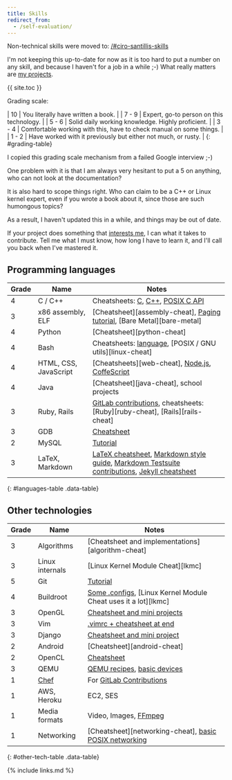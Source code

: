 ```yaml
---
title: Skills
redirect_from:
  - /self-evaluation/
---
```


Non-technical skills were moved to: [/#ciro-santillis-skills](/#ciro-santillis-skills)

I'm not keeping this up-to-date for now as it is too hard to put a number on any skill, and because I haven't for a job in a while ;-) What really matters are [my projects](/#the-most-important-projects-done-by-ciro-santilli).

{{ site.toc }}

Grading scale:

| 10    | You literally have written a book.                                  |
| 7 - 9 | Expert, go-to person on this technology.                            |
| 5 - 6 | Solid daily working knowledge. Highly proficient.                   |
| 3 - 4 | Comfortable working with this, have to check manual on some things. |
| 1 - 2 | Have worked with it previously but either not much, or rusty.       |
{: #grading-table}

I copied this grading scale mechanism from a failed Google interview ;-)

One problem with it is that I am always very hesitant to put a 5 on anything, who can not look at the documentation?

It is also hard to scope things right. Who can claim to be a C++ or Linux kernel expert, even if you wrote a book about it, since those are such humongous topics?

As a result, I haven't updated this in a while, and things may be out of date.

If your project does something that [interests me](/interests), I can what it takes to contribute. Tell me what I must know, how long I have to learn it, and I'll call you back when I've mastered it.

## Programming languages

| Grade | Name                  | Notes                                                                                                                                                                                                                                                     |
|-------|-----------------------|-----------------------------------------------------------------------------------------------------------------------------------------------------------------------------------------------------------------------------------------------------------|
| 4     | C / C++               | Cheatsheets: [C](https://github.com/cirosantilli/cpp-cheat/blob/master/c/), [C++](https://github.com/cirosantilli/cpp-cheat/blob/master/cpp/), [POSIX C API](https://github.com/cirosantilli/cpp-cheat/blob/master/posix/)                                |
| 3     | x86 assembly, ELF     | [Cheatsheet][assembly-cheat], [Paging tutorial](/x86-paging), [Bare Metal][bare-metal]                                                                                                                                                                    |
| 4     | Python                | [Cheatsheet][python-cheat]                                                                                                                                                                                                                                |
| 4     | Bash                  | Cheatsheets: [language](https://github.com/cirosantilli/bash-cheat), [POSIX / GNU utils][linux-cheat]                                                                                                                                                     |
| 4     | HTML, CSS, JavaScript | [Cheatsheets][web-cheat], [Node.js](https://github.com/cirosantilli/nodejs-cheat), [CoffeScript](https://github.com/cirosantilli/nodejs-cheat/tree/master/coffee)                                                                                         |
| 4     | Java                  | [Cheatsheet][java-cheat], school projects                                                                                                                                                                                                                 |
| 3     | Ruby, Rails           | [GitLab contributions](/projects), cheatsheets: [Ruby][ruby-cheat], [Rails][rails-cheat]                                                                                                                                                                  |
| 3     | GDB                   | [Cheatsheet](https://github.com/cirosantilli/cpp-cheat/tree/f034893788f2fe372c94942e1e35590ec05ab361/gdb)                                                                                                                                                 |
| 2     | MySQL                 | [Tutorial](/db/mysql)                                                                                                                                                                                                                                     |
| 3     | LaTeX, Markdown       | [LaTeX cheatsheet](https://github.com/cirosantilli/latex-cheat), [Markdown style guide](/markdown-style-guide), [Markdown Testsuite contributions](https://github.com/karlcow/markdown-testsuite/graphs/contributors), [Jekyll cheatsheet](/jekyll-cheat) |
{: #languages-table .data-table}

## Other technologies

| Grade | Name                                 | Notes                                                                                                                                                                           |
|-------|--------------------------------------|---------------------------------------------------------------------------------------------------------------------------------------------------------------------------------|
| 3     | Algorithms                           | [Cheatsheet and implementations][algorithm-cheat]                                                                                                                               |
| 3     | Linux internals                      | [Linux Kernel Module Cheat][lkmc]                                                                                                                                               |
| 5     | Git                                  | [Tutorial](/git-tutorial)                                                                                                                                                       |
| 4     | Buildroot                            | [Some .configs](https://github.com/cirosantilli/buildroot-configs), [Linux Kernel Module Cheat uses it a lot][lkmc]                                                             |
| 3     | OpenGL                               | [Cheatsheet and mini projects](https://github.com/cirosantilli/cpp-cheat/tree/master/opengl)                                                                                    |
| 3     | Vim                                  | [.vimrc + cheatsheet at end](https://github.com/cirosantilli/dotfiles/blob/master/home/.vimrc)                                                                                  |
| 3     | Django                               | [Cheatsheet and mini project](https://github.com/cirosantilli/django-cheat)                                                                                                     |
| 2     | Android                              | [Cheatsheet][android-cheat]                                                                                                                                                     |
| 2     | OpenCL                               | [Cheatsheet](https://github.com/cirosantilli/cpp-cheat/tree/d14107f7c0b5e03e85d3f01b16f61271c260ae03/opencl)                                                                    |
| 3     | QEMU                                 | [QEMU recipes](https://github.com/cirosantilli/linux-cheat/blob/492dbf28213c0c92fc4e034181a36734a50a7a24/qemu.md), [basic devices](https://stackoverflow.com/a/44612957/895245) |
| 1     | [Chef](https://www.getchef.com/chef/) | For [GitLab Contributions](/projects)                                                                                                                                           |
| 1     | AWS, Heroku                          | EC2, SES                                                                                                                                                                        |
| 1     | Media formats                        | Video, Images, [FFmpeg](https://stackoverflow.com/search?tab=votes&q=user%3a895245%20[ffmpeg])                                                                                   |
| 1     | Networking                           | [Cheatsheet][networking-cheat], [basic POSIX networking](https://github.com/cirosantilli/cpp-cheat/tree/d14107f7c0b5e03e85d3f01b16f61271c260ae03/posix)                         |
{: #other-tech-table .data-table}

{% include links.md %}
